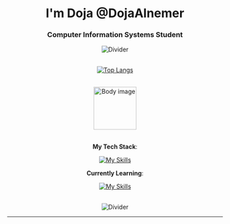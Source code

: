 <h1 align="center">I'm Doja @DojaAlnemer</h1>
<h3 align="center">Computer Information Systems Student</h3>
<div align="center">
<img  src="https://media.tenor.com/iTm8wqNUZMsAAAAi/divider.gif" alt="Divider"> 
</div>



<div align="center"></br>

[![Top Langs](https://github-readme-stats.vercel.app/api/top-langs/?username=dexprexxtion&layout=compact&theme=tokyonight&langs_count=8)](https://github.com/anuraghazra/github-readme-stats)
 
 </br>

<img src="https://media.tenor.com/RZ-XlLO5gb4AAAAM/yoru-valorant.gif" alt="Body image" width="100px"> 

</div>






<div align="center">

<br>

**My Tech Stack**:
  
  [![My Skills](https://skillicons.dev/icons?i=arduino,aws,bash,cpp,css,github,html,java,js,linux,mysql,php,powershell,py,pycharm,ubuntu,vscode)](https://skillicons.dev)
  

**Currently Learning**:

<div align="center">

[![My Skills](https://skillicons.dev/icons?i=godot,figma,docker)](https://skillicons.dev)

  </div>
</br></div>
<div align="center">
<img  src="https://media.tenor.com/iTm8wqNUZMsAAAAi/divider.gif" alt="Divider"> 
</div>
  

       

------


